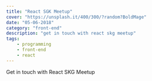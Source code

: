 ```yaml
---
title: "React SGK Meetup"
cover: "https://unsplash.it/400/300/?random?BoldMage"
date: "05-06-2018"
category: "front-end"
description: "get in touch with react skg meetup"
tags:
    - programming
    - front-end
    - react
---
```


Get in touch with React SKG Meetup
